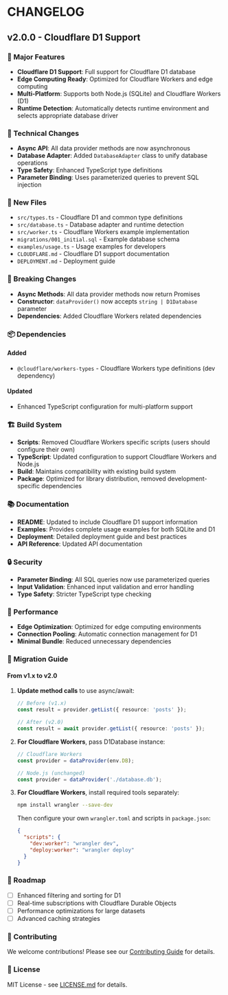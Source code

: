 # CHANGELOG

## v2.0.0 - Cloudflare D1 Support

### 🚀 Major Features

- **Cloudflare D1 Support**: Full support for Cloudflare D1 database
- **Edge Computing Ready**: Optimized for Cloudflare Workers and edge computing
- **Multi-Platform**: Supports both Node.js (SQLite) and Cloudflare Workers (D1)
- **Runtime Detection**: Automatically detects runtime environment and selects appropriate database driver

### 🔧 Technical Changes

- **Async API**: All data provider methods are now asynchronous
- **Database Adapter**: Added `DatabaseAdapter` class to unify database operations
- **Type Safety**: Enhanced TypeScript type definitions
- **Parameter Binding**: Uses parameterized queries to prevent SQL injection

### 📁 New Files

- `src/types.ts` - Cloudflare D1 and common type definitions
- `src/database.ts` - Database adapter and runtime detection
- `src/worker.ts` - Cloudflare Workers example implementation
- `migrations/001_initial.sql` - Example database schema
- `examples/usage.ts` - Usage examples for developers
- `CLOUDFLARE.md` - Cloudflare D1 support documentation
- `DEPLOYMENT.md` - Deployment guide

### 🔄 Breaking Changes

- **Async Methods**: All data provider methods now return Promises
- **Constructor**: `dataProvider()` now accepts `string | D1Database` parameter
- **Dependencies**: Added Cloudflare Workers related dependencies

### 📦 Dependencies

#### Added
- `@cloudflare/workers-types` - Cloudflare Workers type definitions (dev dependency)

#### Updated
- Enhanced TypeScript configuration for multi-platform support

### 🏗️ Build System

- **Scripts**: Removed Cloudflare Workers specific scripts (users should configure their own)
- **TypeScript**: Updated configuration to support Cloudflare Workers and Node.js
- **Build**: Maintains compatibility with existing build system
- **Package**: Optimized for library distribution, removed development-specific dependencies

### 📚 Documentation

- **README**: Updated to include Cloudflare D1 support information
- **Examples**: Provides complete usage examples for both SQLite and D1
- **Deployment**: Detailed deployment guide and best practices
- **API Reference**: Updated API documentation

### 🔒 Security

- **Parameter Binding**: All SQL queries now use parameterized queries
- **Input Validation**: Enhanced input validation and error handling
- **Type Safety**: Stricter TypeScript type checking

### 🚀 Performance

- **Edge Optimization**: Optimized for edge computing environments
- **Connection Pooling**: Automatic connection management for D1
- **Minimal Bundle**: Reduced unnecessary dependencies

### 🔧 Migration Guide

#### From v1.x to v2.0

1. **Update method calls** to use async/await:
   ```typescript
   // Before (v1.x)
   const result = provider.getList({ resource: 'posts' });
   
   // After (v2.0)
   const result = await provider.getList({ resource: 'posts' });
   ```

2. **For Cloudflare Workers**, pass D1Database instance:
   ```typescript
   // Cloudflare Workers
   const provider = dataProvider(env.DB);
   
   // Node.js (unchanged)
   const provider = dataProvider('./database.db');
   ```

3. **For Cloudflare Workers**, install required tools separately:
   ```bash
   npm install wrangler --save-dev
   ```
   
   Then configure your own `wrangler.toml` and scripts in `package.json`:
   ```json
   {
     "scripts": {
       "dev:worker": "wrangler dev",
       "deploy:worker": "wrangler deploy"
     }
   }
   ```

### 🎯 Roadmap

- [ ] Enhanced filtering and sorting for D1
- [ ] Real-time subscriptions with Cloudflare Durable Objects
- [ ] Performance optimizations for large datasets
- [ ] Advanced caching strategies

### 🤝 Contributing

We welcome contributions! Please see our [Contributing Guide](CONTRIBUTING.md) for details.

### 📄 License

MIT License - see [LICENSE.md](LICENSE.md) for details.
